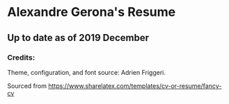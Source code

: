 # Alexandre Gerona's Resume
## Up to date as of 2019 December

### Credits:
Theme, configuration, and font source: Adrien Friggeri.

Sourced from https://www.sharelatex.com/templates/cv-or-resume/fancy-cv
